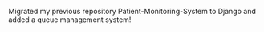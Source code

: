 Migrated my previous repository Patient-Monitoring-System to Django and added a queue management system!
